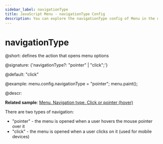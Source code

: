 ```yaml
---
sidebar_label: navigationType
title: JavaScript Menu - navigationType Config 
description: You can explore the navigationType config of Menu in the documentation of the DHTMLX JavaScript UI library. Browse developer guides and API reference, try out code examples and live demos, and download a free 30-day evaluation version of DHTMLX Suite 7.
---
```


# navigationType

@short: defines the action that opens menu options

@signature: {'navigationType?: "pointer" | "click";'}

@default: "click"

@example:
menu.config.navigationType = "pointer";
menu.paint();

@descr:

**Related sample**: [Menu. Navigation type. Click or pointer (hover)](https://snippet.dhtmlx.com/uhv64cm7)

There are two types of navigation:

- "pointer" - the menu is opened when a user hovers the mouse pointer over it
- "click" - the menu is opened when a user clicks on it (used for mobile devices)

[comment]: # (@related: menu/how_to_start.md#initialize-menu)

